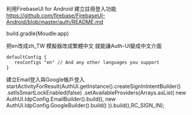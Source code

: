 利用FirebaseUI for Android 建立註冊登入功能
https://github.com/firebase/FirebaseUI-Android/blob/master/auth/README.md

build.gradle(Moudle:app)

把en改成zh_TW 模擬器改成繁體中文 就能讓Auth-UI變成中文介面

    defaultConfig {
       resConfigs "en" // And any other languages you support
    }

建立Email登入與Google帳戶登入
    startActivityForResult(AuthUI.getInstance().createSignInIntentBuilder()
                    .setIsSmartLockEnabled(false)
                    .setAvailableProviders(Arrays.asList(
                            new AuthUI.IdpConfig.EmailBuilder().build(),
                            new AuthUI.IdpConfig.GoogleBuilder().build()
                    )).build(),RC_SIGN_IN);
